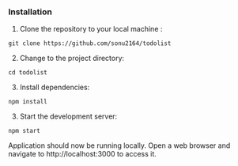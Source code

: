 ### Installation

1. Clone the repository to your local machine :

```
git clone https://github.com/sonu2164/todolist

```
2. Change to the project directory:
```
cd todolist
```

3. Install dependencies:

```
npm install
```

3. Start the development server:

```
npm start
```


 Application should now be running locally. Open a web browser and navigate to http://localhost:3000 to access it.